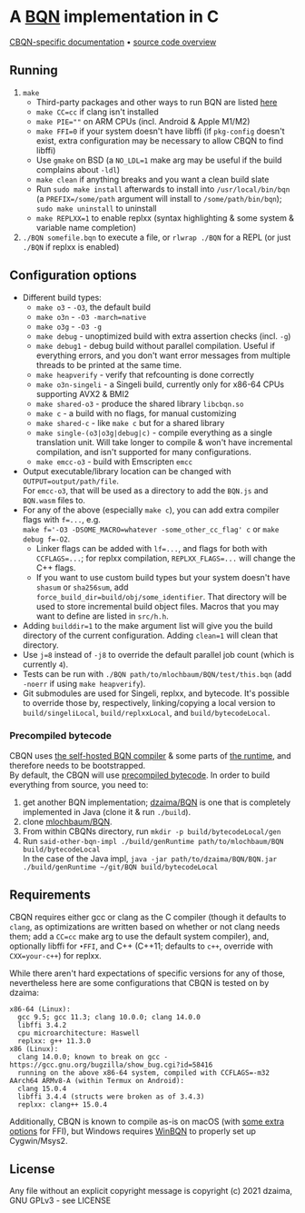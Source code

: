 # A [BQN](https://github.com/mlochbaum/BQN) implementation in C

[CBQN-specific documentation](docs/README.md) • [source code overview](src/README.md)

## Running

1. `make`
    - Third-party packages and other ways to run BQN are listed [here](https://mlochbaum.github.io/BQN/running.html)
    - `make CC=cc` if clang isn't installed
    - `make PIE=""` on ARM CPUs (incl. Android & Apple M1/M2)
    - `make FFI=0` if your system doesn't have libffi (if `pkg-config` doesn't exist, extra configuration may be necessary to allow CBQN to find libffi)
    - Use `gmake` on BSD (a `NO_LDL=1` make arg may be useful if the build complains about `-ldl`)
    - `make clean` if anything breaks and you want a clean build slate
    - Run `sudo make install` afterwards to install into `/usr/local/bin/bqn` (a `PREFIX=/some/path` argument will install to `/some/path/bin/bqn`); `sudo make uninstall` to uninstall
    - `make REPLXX=1` to enable replxx (syntax highlighting & some system & variable name completion)
2. `./BQN somefile.bqn` to execute a file, or `rlwrap ./BQN` for a REPL (or just `./BQN` if replxx is enabled)

## Configuration options

- Different build types:
    - `make o3` - `-O3`, the default build
    - `make o3n` - `-O3 -march=native`
    - `make o3g` - `-O3 -g`
    - `make debug` - unoptimized build with extra assertion checks (incl. `-g`)
    - `make debug1` - debug build without parallel compilation. Useful if everything errors, and you don't want error messages from multiple threads to be printed at the same time.
    - `make heapverify` - verify that refcounting is done correctly
    - `make o3n-singeli` - a Singeli build, currently only for x86-64 CPUs supporting AVX2 & BMI2
    - `make shared-o3` - produce the shared library `libcbqn.so`
    - `make c` - a build with no flags, for manual customizing
    - `make shared-c` - like `make c` but for a shared library
    - `make single-(o3|o3g|debug|c)` - compile everything as a single translation unit. Will take longer to compile & won't have incremental compilation, and isn't supported for many configurations.
    - `make emcc-o3` - build with Emscripten `emcc`
- Output executable/library location can be changed with `OUTPUT=output/path/file`.  
  For `emcc-o3`, that will be used as a directory to add the `BQN.js` and `BQN.wasm` files to.
- For any of the above (especially `make c`), you can add extra compiler flags with `f=...`, e.g.  
  `make f='-O3 -DSOME_MACRO=whatever -some_other_cc_flag' c` or `make debug f=-O2`.  
    - Linker flags can be added with `lf=...`, and flags for both with `CCFLAGS=...`; for replxx compilation, `REPLXX_FLAGS=...` will change the C++ flags.
    - If you want to use custom build types but your system doesn't have `shasum` or `sha256sum`, add `force_build_dir=build/obj/some_identifier`. That directory will be used to store incremental build object files.
  Macros that you may want to define are listed in `src/h.h`.  
- Adding `builddir=1` to the make argument list will give you the build directory of the current configuration. Adding `clean=1` will clean that directory.
- Use `j=8` instead of `-j8` to override the default parallel job count (which is currently `4`).
- Tests can be run with `./BQN path/to/mlochbaum/BQN/test/this.bqn` (add `-noerr` if using `make heapverify`).
- Git submodules are used for Singeli, replxx, and bytecode. It's possible to override those by, respectively, linking/copying a local version to `build/singeliLocal`, `build/replxxLocal`, and `build/bytecodeLocal`.

### Precompiled bytecode

CBQN uses [the self-hosted BQN compiler](https://github.com/mlochbaum/BQN/blob/master/src/c.bqn) & some parts of [the runtime](https://github.com/mlochbaum/BQN/blob/master/src/r1.bqn), and therefore needs to be bootstrapped.  
By default, the CBQN will use [precompiled bytecode](https://github.com/dzaima/cbqnBytecode). In order to build everything from source, you need to:

1. get another BQN implementation; [dzaima/BQN](https://github.com/dzaima/BQN) is one that is completely implemented in Java (clone it & run `./build`).
2. clone [mlochbaum/BQN](https://github.com/mlochbaum/BQN).
3. From within CBQNs directory, run `mkdir -p build/bytecodeLocal/gen`
4. Run `said-other-bqn-impl ./build/genRuntime path/to/mlochbaum/BQN build/bytecodeLocal`  
   In the case of the Java impl, `java -jar path/to/dzaima/BQN/BQN.jar ./build/genRuntime ~/git/BQN build/bytecodeLocal`

## Requirements

CBQN requires either gcc or clang as the C compiler (though it defaults to `clang`, as optimizations are written based on whether or not clang needs them; add a `CC=cc` make arg to use the default system compiler), and, optionally libffi for `•FFI`, and C++ (C++11; defaults to `c++`, override with `CXX=your-c++`) for replxx.

While there aren't hard expectations of specific versions for any of those, nevertheless here are some configurations that CBQN is tested on by dzaima:

```
x86-64 (Linux):
  gcc 9.5; gcc 11.3; clang 10.0.0; clang 14.0.0
  libffi 3.4.2
  cpu microarchitecture: Haswell
  replxx: g++ 11.3.0
x86 (Linux):
  clang 14.0.0; known to break on gcc - https://gcc.gnu.org/bugzilla/show_bug.cgi?id=58416
  running on the above x86-64 system, compiled with CCFLAGS=-m32
AArch64 ARMv8-A (within Termux on Android):
  clang 15.0.4
  libffi 3.4.4 (structs were broken as of 3.4.3)
  replxx: clang++ 15.0.4
```
Additionally, CBQN is known to compile as-is on macOS (with [some extra options](#macOS) for FFI), but Windows requires [WinBQN](https://github.com/actalley/WinBQN) to properly set up Cygwin/Msys2.

## License

Any file without an explicit copyright message is copyright (c) 2021 dzaima, GNU GPLv3 - see LICENSE